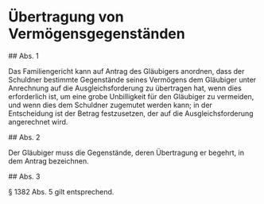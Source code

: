 # Übertragung von Vermögensgegenständen



\#\# Abs. 1

 Das Familiengericht kann auf Antrag des Gläubigers anordnen, dass der Schuldner bestimmte Gegenstände seines Vermögens dem Gläubiger unter Anrechnung auf die Ausgleichsforderung zu übertragen hat, wenn dies erforderlich ist, um eine grobe Unbilligkeit für den Gläubiger zu vermeiden, und wenn dies dem Schuldner zugemutet werden kann; in der Entscheidung ist der Betrag festzusetzen, der auf die Ausgleichsforderung angerechnet wird.

\#\# Abs. 2

 Der Gläubiger muss die Gegenstände, deren Übertragung er begehrt, in dem Antrag bezeichnen.

\#\# Abs. 3

 § 1382 Abs. 5 gilt entsprechend. 

